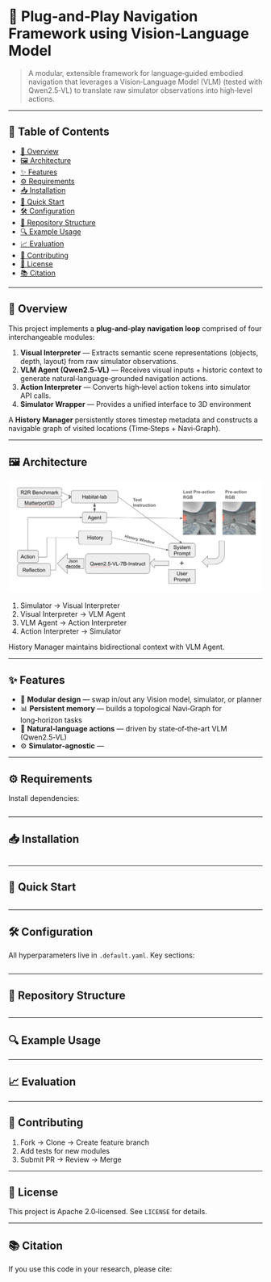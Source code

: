 # 🔌 Plug‑and‑Play Navigation Framework using Vision‑Language Model

> A modular, extensible framework for language‑guided embodied navigation that leverages a Vision‑Language Model (VLM) (tested with Qwen2.5‑VL) to translate raw simulator observations into high‑level actions.

---

## 📖 Table of Contents

- [🚀 Overview](#-overview)  
- [🖼 Architecture](#-architecture)  
- [✨ Features](#-features)  
- [⚙️ Requirements](#️-requirements)  
- [📥 Installation](#-installation)  
- [🚦 Quick Start](#-quick-start)  
- [🛠 Configuration](#-configuration)  
- [📁 Repository Structure](#-repository-structure)  
- [🔍 Example Usage](#-example-usage)  
- [📈 Evaluation](#-evaluation)  
- [🤝 Contributing](#-contributing)  
- [📄 License](#-license)  
- [📚 Citation](#-citation)

---

## 🚀 Overview

This project implements a **plug‑and‑play navigation loop** comprised of four interchangeable modules:

1. **Visual Interpreter** — Extracts semantic scene representations (objects, depth, layout) from raw simulator observations.  
2. **VLM Agent (Qwen2.5‑VL)** — Receives visual inputs + historic context to generate natural‑language‑grounded navigation actions.  
3. **Action Interpreter** — Converts high‑level action tokens into simulator API calls.  
4. **Simulator Wrapper** — Provides a unified interface to 3D environment

A **History Manager** persistently stores timestep metadata and constructs a navigable graph of visited locations (Time‑Steps + Navi‑Graph).

---

## 🖼 Architecture

![Framework Architecture](docs/architecture.png)

1. Simulator → Visual Interpreter  
2. Visual Interpreter → VLM Agent  
3. VLM Agent → Action Interpreter  
4. Action Interpreter → Simulator  

History Manager maintains bidirectional context with VLM Agent.

---

## ✨ Features

- 🔄 **Modular design** — swap in/out any Vision model, simulator, or planner  
- 📊 **Persistent memory** — builds a topological Navi‑Graph for long‑horizon tasks  
- 💬 **Natural‑language actions** — driven by state‑of‑the-art VLM (Qwen2.5‑VL)  
- ⚙️ **Simulator‑agnostic** —  

---

## ⚙️ Requirements

Install dependencies:

```bash

```

---

## 📥 Installation

```bash

```

---

## 🚦 Quick Start



```bash

```

---

## 🛠 Configuration

All hyperparameters live in `.default.yaml`. Key sections:

```yaml

```

---

## 📁 Repository Structure

```

```

---

## 🔍 Example Usage


---

## 📈 Evaluation


---

## 🤝 Contributing

1. Fork → Clone → Create feature branch  
2. Add tests for new modules  
3. Submit PR → Review → Merge  

---

## 📄 License

This project is Apache 2.0‑licensed. See `LICENSE` for details.

---

## 📚 Citation

If you use this code in your research, please cite:


